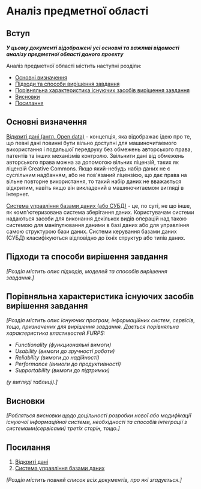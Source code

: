 # Аналіз предметної області

## Вступ

 ***У цьому документі відображені усі основні та важливі відомості аналізу предметної області даного проекту***

 Аналіз предметної області містить наступні розділи:
 - [Основні визначення](#основні-визначення)
 - [Підходи та способи вирішення завдання](#підходи-та-способи-вирішення-завдання)
 - [Порівняльна характеристика існуючих засобів вирішення завдання](#підходи-та-способи-вирішення-завдання)
 - [Висновки](#висновки)
 - [Посилання](#посилання)

## Основні визначення

[Відкриті дані (англ. Open data)](https://leadscanner.com.ua/articles/open-data) - концепція, яка відображає ідею про те, що певні дані повинні бути вільно доступні для машиночитаемого використання і подальшої передруку без обмежень авторського права, патентів та інших механізмів контролю. Звільнити дані від обмежень авторського права можна за допомогою вільних ліцензій, таких як ліцензій Creative Commons. Якщо який-небудь набір даних не є суспільним надбанням, або не пов'язаний ліцензією, що дає права на вільне повторне використання, то такий набір даних не вважається відкритим, навіть якщо він викладений в машиночитаемом вигляді в Інтернет.

[Система управління базами даних (або СУБД)](https://www.ibm.com/docs/en/zos-basic-skills?topic=zos-what-is-database-management-system) - це, по суті, не що інше, як комп'ютеризована система зберігання даних. Користувачам системи надаються засоби для виконання декількох видів операцій над такою системою для маніпулювання даними в базі даних або для управління самою структурою бази даних. Системи керування базами даних (СУБД) класифікуються відповідно до їхніх структур або типів даних.

## Підходи та способи вирішення завдання

*[Розділ містить опис підходів, моделей та способів вирішення завдання.]*

## Порівняльна характеристика існуючих засобів вирішення завдання

*[Розділ містить опис існуючих програм, інформаційних систем, сервісів, тощо, призначених для вирішення 
завдання. Дається порівняльна характеристика властивостей FURPS:*
- *Functionality (функциональні вимоги)*
- *Usability (вимоги до зручності роботи)*
- *Reliability (вимоги до надійності)*
- *Performance (вимоги до продуктивності)*
- *Supportability (вимоги до підтримки)*

 *(у вигляді таблиці).]*

## Висновки

*[Робляться висновки щодо доцільності розробки нової або модифікації існуючої інформаційної системи, необхідності та способів інтеграції з системами(сервісами) третіх сторін, тощо.]*

## Посилання

1. [Відкриті дані](https://leadscanner.com.ua/articles/open-data)
2. [Система управління базами даних](https://www.ibm.com/docs/en/zos-basic-skills?topic=zos-what-is-database-management-system)

*[Розділ містить повний список всіх документів, про які згадується.]*
